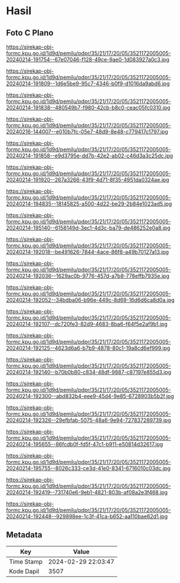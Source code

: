 # Hasil

## Foto C Plano

https://sirekap-obj-formc.kpu.go.id/1d9d/pemilu/pdpr/35/21/17/20/05/3521172005005-20240214-191754--67e07046-f128-49ce-9ae0-1d083927a0c3.jpg

https://sirekap-obj-formc.kpu.go.id/1d9d/pemilu/pdpr/35/21/17/20/05/3521172005005-20240214-191809--1d6e5be9-95c7-4346-b0f9-d1016da9abd6.jpg

https://sirekap-obj-formc.kpu.go.id/1d9d/pemilu/pdpr/35/21/17/20/05/3521172005005-20240214-191838--480549b7-f980-42cb-b8c0-ceac05fc0310.jpg

https://sirekap-obj-formc.kpu.go.id/1d9d/pemilu/pdpr/35/21/17/20/05/3521172005005-20240216-144007--e010b7fc-05e7-48d9-8e48-c779417c1797.jpg

https://sirekap-obj-formc.kpu.go.id/1d9d/pemilu/pdpr/35/21/17/20/05/3521172005005-20240214-191858--e9d3795e-dd7b-42e2-ab02-c46d3a3c25dc.jpg

https://sirekap-obj-formc.kpu.go.id/1d9d/pemilu/pdpr/35/21/17/20/05/3521172005005-20240214-191920--267a3266-43f9-4d71-8f35-4951da0324ae.jpg

https://sirekap-obj-formc.kpu.go.id/1d9d/pemilu/pdpr/35/21/17/20/05/3521172005005-20240214-194835--18145825-a500-4d22-be29-2b84e1023ad5.jpg

https://sirekap-obj-formc.kpu.go.id/1d9d/pemilu/pdpr/35/21/17/20/05/3521172005005-20240214-195140--6158149d-3ec1-4d3c-ba79-de486252e0a8.jpg

https://sirekap-obj-formc.kpu.go.id/1d9d/pemilu/pdpr/35/21/17/20/05/3521172005005-20240214-192018--be491626-7844-4ace-86f8-a49b70127a13.jpg

https://sirekap-obj-formc.kpu.go.id/1d9d/pemilu/pdpr/35/21/17/20/05/3521172005005-20240214-192036--1629ac0b-9776-457d-a7b8-778effb7935e.jpg

https://sirekap-obj-formc.kpu.go.id/1d9d/pemilu/pdpr/35/21/17/20/05/3521172005005-20240214-192052--34bdba06-b96e-449c-8d69-16d6d6ca8d0a.jpg

https://sirekap-obj-formc.kpu.go.id/1d9d/pemilu/pdpr/35/21/17/20/05/3521172005005-20240214-192107--dc720fe3-82d9-4683-8ba6-f64f5e2af9b1.jpg

https://sirekap-obj-formc.kpu.go.id/1d9d/pemilu/pdpr/35/21/17/20/05/3521172005005-20240214-192125--4623d6a6-b7b9-4878-80c1-19a8cd6ef999.jpg

https://sirekap-obj-formc.kpu.go.id/1d9d/pemilu/pdpr/35/21/17/20/05/3521172005005-20240214-192140--b70b0b80-c834-48df-9887-c87197e855d3.jpg

https://sirekap-obj-formc.kpu.go.id/1d9d/pemilu/pdpr/35/21/17/20/05/3521172005005-20240214-192300--abd832b4-eee9-45d4-9e85-6728903b5b2f.jpg

https://sirekap-obj-formc.kpu.go.id/1d9d/pemilu/pdpr/35/21/17/20/05/3521172005005-20240214-192326--29efbfab-5075-48a6-9e94-727837289739.jpg

https://sirekap-obj-formc.kpu.go.id/1d9d/pemilu/pdpr/35/21/17/20/05/3521172005005-20240214-195655--86fcdb0f-fd5f-47c1-b911-e50814d32617.jpg

https://sirekap-obj-formc.kpu.go.id/1d9d/pemilu/pdpr/35/21/17/20/05/3521172005005-20240214-195755--8026c333-ce3d-41e0-8341-6716010c03dc.jpg

https://sirekap-obj-formc.kpu.go.id/1d9d/pemilu/pdpr/35/21/17/20/05/3521172005005-20240214-192419--731740e6-9eb1-4821-803b-af08a2e3f468.jpg

https://sirekap-obj-formc.kpu.go.id/1d9d/pemilu/pdpr/35/21/17/20/05/3521172005005-20240214-192448--929898ee-1c3f-41ca-b652-aa110bae62d1.jpg


## Metadata

| Key        | Value               |
| ---------- | ------------------- |
| Time Stamp | 2024-02-29 22:03:47 |
| Kode Dapil | 3507                |



